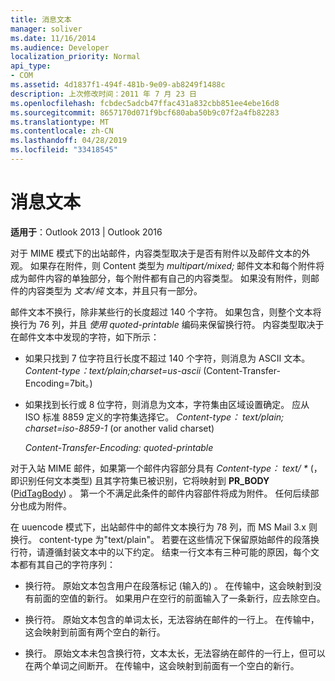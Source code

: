 ```yaml
---
title: 消息文本
manager: soliver
ms.date: 11/16/2014
ms.audience: Developer
localization_priority: Normal
api_type:
- COM
ms.assetid: 4d1837f1-494f-481b-9e09-ab8249f1488c
description: 上次修改时间：2011 年 7 月 23 日
ms.openlocfilehash: fcbdec5adcb47ffac431a832cbb851ee4ebe16d8
ms.sourcegitcommit: 8657170d071f9bcf680aba50b9c07f2a4fb82283
ms.translationtype: MT
ms.contentlocale: zh-CN
ms.lasthandoff: 04/28/2019
ms.locfileid: "33418545"
---
```

# <a name="message-text"></a>消息文本

  
  
**适用于**：Outlook 2013 | Outlook 2016 
  
对于 MIME 模式下的出站邮件，内容类型取决于是否有附件以及邮件文本的外观。 如果存在附件，则 Content 类型为  _multipart/mixed;_ 邮件文本和每个附件将成为邮件内容的单独部分，每个附件都有自己的内容类型。 如果没有附件，则邮件的内容类型为  _文本/纯_ 文本，并且只有一部分。 
  
邮件文本不换行，除非某些行的长度超过 140 个字符。 如果包含，则整个文本将换行为 76 列，并且  _使用 quoted-printable_ 编码来保留换行符。 内容类型取决于在邮件文本中发现的字符，如下所示： 
  
- 如果只找到 7 位字符且行长度不超过 140 个字符，则消息为 ASCII 文本。 _Content-type：text/plain;charset=us-ascii_ (Content-Transfer-Encoding=7bit。)  
    
- 如果找到长行或 8 位字符，则消息为文本，字符集由区域设置确定。 应从 ISO 标准 8859 定义的字符集选择它。 _Content-type： text/plain; charset=iso-8859-1_ (or another valid charset)  
    
     _Content-Transfer-Encoding: quoted-printable_
    
对于入站 MIME 邮件，如果第一个邮件内容部分具有 _Content-type： text/ \*_ (，即识别任何文本类型) 且其字符集已被识别，它将映射到 **PR_BODY** ([PidTagBody](pidtagbody-canonical-property.md)) 。 第一个不满足此条件的邮件内容部件将成为附件。 任何后续部分也成为附件。
  
在 uuencode 模式下，出站邮件中的邮件文本换行为 78 列，而 MS Mail 3.x 则换行。 content-type 为"text/plain"。 若要在这些情况下保留原始邮件的段落换行符，请遵循封装文本中的以下约定。 结束一行文本有三种可能的原因，每个文本都有其自己的字符序列：
  
- 换行符。 原始文本包含用户在段落标记 (输入的) 。 在传输中，这会映射到没有前面的空值的新行。 如果用户在空行的前面输入了一条新行，应去除空白。
    
- 换行符。 原始文本包含的单词太长，无法容纳在邮件的一行上。 在传输中，这会映射到前面有两个空白的新行。
    
- 换行。 原始文本未包含换行符，文本太长，无法容纳在邮件的一行上，但可以在两个单词之间断开。 在传输中，这会映射到前面有一个空白的新行。
    

